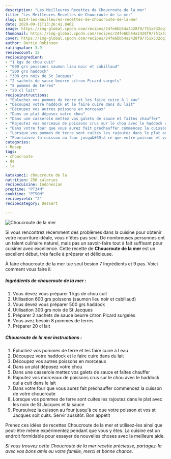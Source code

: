 ```yaml
---
description: "Les Meilleures Recettes de Choucroute de la mer"
title: "Les Meilleures Recettes de Choucroute de la mer"
slug: 6214-les-meilleures-recettes-de-choucroute-de-la-mer
date: 2020-09-11T13:26:41.846Z
image: https://img-global.cpcdn.com/recipes/24fe6bb54a2428f9/751x532cq70/choucroute-de-la-mer-photo-principale-de-la-recette.jpg
thumbnail: https://img-global.cpcdn.com/recipes/24fe6bb54a2428f9/751x532cq70/choucroute-de-la-mer-photo-principale-de-la-recette.jpg
cover: https://img-global.cpcdn.com/recipes/24fe6bb54a2428f9/751x532cq70/choucroute-de-la-mer-photo-principale-de-la-recette.jpg
author: Bertie Robinson
ratingvalue: 3.9
reviewcount: 12
recipeingredient:
- "1 kgs de chou cuit"
- "600 grs poissons saumon lieu noir et cabillaud"
- "500 grs haddock"
- "300 grs noix de St Jacques"
- "2 sachets de sauce beurre citron Picard surgels"
- "8 pommes de terres"
- "20 cl lait"
recipeinstructions:
- "Épluchez vos pommes de terre et les faire cuire à l eau"
- "Découpez votre haddock et le faire cuire dans du lait"
- "Découpez vos autres poissons en morceaux"
- "Dans un plat déposez votre chou"
- "Dans une casserole mettez vos galets de sauce et faîtes chauffer"
- "Rajoutez vos morceaux de poissons crus sur le chou avec le haddock qui a cuit dans le lait"
- "Dans votre four que vous aurez fait préchauffer commencez la cuisson de votre choucroute"
- "Lorsque vos pommes de terre sont cuites les rajoutez dans le plat avec les noix de St Jacques et la sauce"
- "Poursuivez la cuisson au four jusqu&#39;à ce que votre poisson et vos st Jacques soit cuits. Servir aussitôt. Bon appétit"
categories:
- Resep
tags:
- choucroute
- de
- la

katakunci: choucroute de la 
nutrition: 256 calories
recipecuisine: Indonesian
preptime: "PT34M"
cooktime: "PT50M"
recipeyield: "2"
recipecategory: Dessert

---
```



![Choucroute de la mer](https://img-global.cpcdn.com/recipes/24fe6bb54a2428f9/751x532cq70/choucroute-de-la-mer-photo-principale-de-la-recette.jpg)

Si vous rencontrez récemment des problèmes dans la cuisine pour obtenir votre nourriture idéale, vous n'êtes pas seul. De nombreuses personnes ont un talent culinaire naturel, mais pas un savoir-faire tout à fait suffisant pour cuisiner avec excellence. Cette recette de <strong> Choucroute de la mer </strong> est un excellent début, très facile à préparer et délicieuse.

<!--inarticleads1-->

À faire choucroute de la mer tue seul besion 7 Ingrédients et 9 pas. Voici comment vous faire il.

##### Ingrédients de choucroute de la mer :

1. Vous devez vous préparer 1 kgs de chou cuit
1. Utilisation 600 grs poissons (saumon lieu noir et cabillaud)
1. Vous devez vous préparer 500 grs haddock
1. Utilisation 300 grs noix de St Jacques
1. Préparer 2 sachets de sauce beurre citron Picard surgelés
1. Vous avez besoin 8 pommes de terres
1. Préparer 20 cl lait




<!--inarticleads2-->

##### Choucroute de la mer instructions :

1. Épluchez vos pommes de terre et les faire cuire à l eau
1. Découpez votre haddock et le faire cuire dans du lait
1. Découpez vos autres poissons en morceaux
1. Dans un plat déposez votre chou
1. Dans une casserole mettez vos galets de sauce et faîtes chauffer
1. Rajoutez vos morceaux de poissons crus sur le chou avec le haddock qui a cuit dans le lait
1. Dans votre four que vous aurez fait préchauffer commencez la cuisson de votre choucroute
1. Lorsque vos pommes de terre sont cuites les rajoutez dans le plat avec les noix de St Jacques et la sauce
1. Poursuivez la cuisson au four jusqu&#39;à ce que votre poisson et vos st Jacques soit cuits. Servir aussitôt. Bon appétit




<!--inarticleads1-->

<p>
Prenez ces idées de recettes Choucroute de la mer et utilisez-les ainsi que peut-être même expérimentez pendant que vous y êtes. La cuisine est un endroit formidable pour essayer de nouvelles choses avec la meilleure aide.
</p>

<p>
<i>Si vous trouvez cette Choucroute de la mer recette précieuse, partagez-la avec vos bons amis ou votre famille, merci et bonne chance.</i>
</p>
